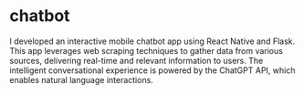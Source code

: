# chatbot
   I developed an interactive mobile chatbot app using React Native and Flask. This app leverages web scraping techniques to gather data from various sources, delivering real-time and relevant information to users. The intelligent conversational experience is powered by the ChatGPT API, which enables natural language interactions.
